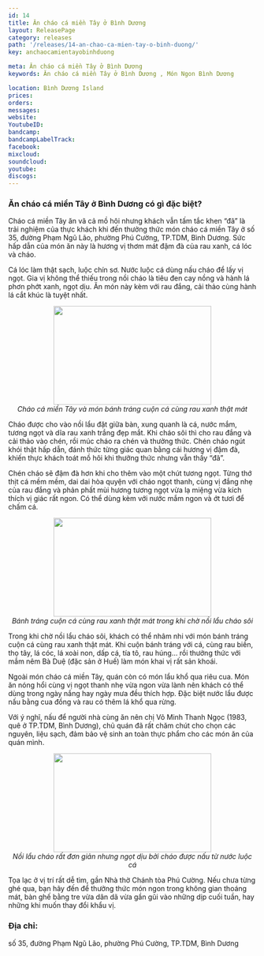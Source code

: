 ```yaml
---
id: 14
title: Ăn cháo cá miền Tây ở Bình Dương
layout: ReleasePage
category: releases
path: '/releases/14-an-chao-ca-mien-tay-o-binh-duong/'
key: anchaocamientayobinhduong

meta: Ăn cháo cá miền Tây ở Bình Dương
keywords: Ăn cháo cá miền Tây ở Bình Dương , Món Ngon Bình Dương

location: Bình Dương Island
prices: 
orders: 
messages:
website: 
YoutubeID: 
bandcamp: 
bandcampLabelTrack: 
facebook: 
mixcloud: 
soundcloud: 
youtube: 
discogs: 
---
```

<h3>Ăn cháo cá miền Tây ở Bình Dương có gì đặc biệt?</h3>

Cháo cá miền Tây ăn vã cả mồ hôi nhưng khách vẫn tấm tắc khen “đã” là trải nghiệm của thực khách khi đến thưởng thức món cháo cá miền Tây ở số 35, đường Phạm Ngũ Lão, phường Phú Cường, TP.TDM, Bình Dương. Sức hấp dẫn của món ăn này là hương vị thơm mát đậm đà của rau xanh, cá lóc và cháo.

Cá lóc làm thật sạch, luộc chín sơ. Nước luộc cá dùng nấu cháo để lấy vị ngọt. Gia vị không thể thiếu trong nồi cháo là tiêu đen cay nồng và hành lá phơn phớt xanh, ngọt dịu. Ăn món này kèm với rau đắng, cải thảo cùng hành lá cắt khúc là tuyệt nhất.

<div align="center"><img src="http://dulichbinhduong.org.vn/uploads/images/chao%20ca%20va%20banh%20trang.JPG" width="320px" height="200px"></div>

<center><em>Cháo cá miền Tây và món bánh tráng cuộn cá cùng rau xanh thật mát</em></center>

Cháo được cho vào nồi lẩu đặt giữa bàn, xung quanh là cá, nước mắm, tương ngọt và dĩa rau xanh trắng đẹp mắt. Khi cháo sôi thì cho rau đắng và cải thảo vào chén, rồi múc cháo ra chén và thưởng thức. Chén cháo ngút khói thật hấp dẫn, đánh thức từng giác quan bằng cái hương vị đậm đà, khiến thực khách toát mồ hôi khi thưởng thức nhưng vẫn thấy “đã”.

Chén cháo sẽ đậm đà hơn khi cho thêm vào một chút tương ngọt. Từng thớ thịt cá mềm mềm, dai dai hòa quyện với cháo ngọt thanh, cùng vị đắng nhẹ của rau đắng và phản phất mùi hương tương ngọt vừa lạ miệng vừa kích thích vị giác rất ngon. Có thể dùng kèm với nước mắm ngon và ớt tươi để chấm cá.

<div align="center"><img src="http://dulichbinhduong.org.vn/uploads/images/banh%20trang.JPG" width="320px" height="200px"></div>

<center><em>Bánh tráng cuộn cá cùng rau xanh thật mát trong khi chờ nồi lẩu cháo sôi</em></center>

Trong khi chờ nồi lẩu cháo sôi, khách có thể nhâm nhi với món bánh tráng cuộn cá cùng rau xanh thật mát. Khi cuộn bánh tráng với cá, cùng rau biền, thọ tây, lá cóc, lá xoài non, dấp cá, tía tô, rau húng… rồi thưởng thức với mắm nêm Bà Duệ (đặc sản ở Huế) làm món khai vị rất sản khoái.

Ngoài món cháo cá miền Tây, quán còn có món lẩu khổ qua riêu cua. Món ăn nóng hổi cùng vị ngọt thanh nhẹ vừa ngon vừa lành nên khách có thể dùng trong ngày nắng hay ngày mưa đều thích hợp. Đặc biệt nước lẩu được nấu bằng cua đồng và rau có thêm lá khổ qua rừng.

Với ý nghĩ, nấu để người nhà cùng ăn nên chị Võ Minh Thanh Ngọc (1983, quê ở TP.TDM, Bình Dương), chủ quán đã rất chăm chút cho chọn các nguyên, liệu sạch, đảm bảo vệ sinh an toàn thực phẩm cho các món ăn của quán mình.

<div align="center"><img src="http://dulichbinhduong.org.vn/uploads/images/lau%20chao.JPG" width="320px" height="200px"></div>

<center><em>Nồi lẩu cháo rất đơn giản nhưng ngọt dịu bởi cháo được nấu từ nước luộc cá</em></center>

Tọa lạc ở vị trí rất dễ tìm, gần Nhà thờ Chánh tòa Phú Cường. Nếu chưa từng ghé qua, bạn hãy đến để thưởng thức món ngon trong không gian thoáng mát, bàn ghế bằng tre vừa dân dã vừa gần gũi vào những dịp cuối tuần, hay những khi muốn thay đổi khẩu vị.

<h3>Địa chỉ:</h3> số 35, đường Phạm Ngũ Lão, phường Phú Cường, TP.TDM, Bình Dương

